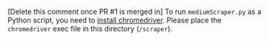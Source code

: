[Delete this comment once PR #1 is merged in]
To run `mediumScraper.py` as a Python script, you need to [install chromedriver](http://chromedriver.chromium.org/downloads). Please place the `chromedriver` exec file in this directory (`/scraper`).
